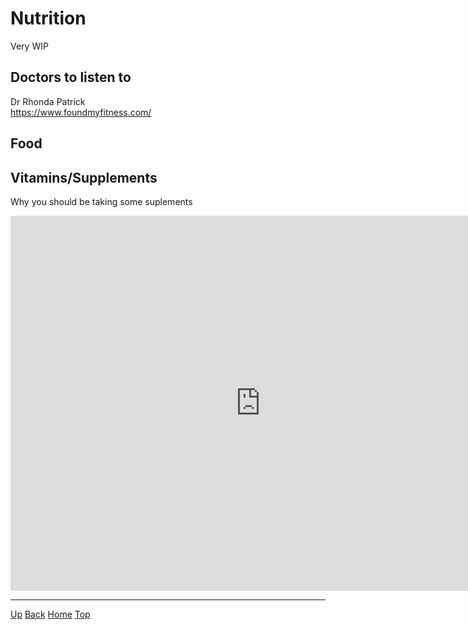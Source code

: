 <link rel="stylesheet" href="https://use.fontawesome.com/releases/v5.7.2/css/all.css" integrity="sha384-fnmOCqbTlWIlj8LyTjo7mOUStjsKC4pOpQbqyi7RrhN7udi9RwhKkMHpvLbHG9Sr" crossorigin="anonymous">

# Nutrition


Very WIP

## Doctors to listen to

Dr Rhonda Patrick  
https://www.foundmyfitness.com/

## Food

## Vitamins/Supplements

Why you should be taking some suplements  

<iframe width="800" height="600" src="http://www.youtube.com/embed/qh0xB4OJdpQ" frameborder="0" allowfullscreen></iframe>  

---
<link rel="stylesheet" href="https://use.fontawesome.com/releases/v5.7.2/css/all.css" integrity="sha384-fnmOCqbTlWIlj8LyTjo7mOUStjsKC4pOpQbqyi7RrhN7udi9RwhKkMHpvLbHG9Sr" crossorigin="anonymous">

[<i class="fas fa-arrow-circle-up"></i> Up](../index.md)
[<i class="fas fa-arrow-circle-left"></i> Back](index.md)
[<i class="fas fa-home"></i> Home](/index.md)
<a href="#top"><i class="fas fa-asterisk"></i> Top</a>